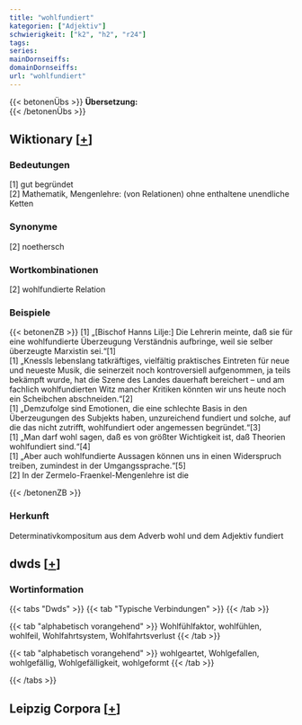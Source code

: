 ```yaml
---
title: "wohlfundiert"
kategorien: ["Adjektiv"]
schwierigkeit: ["k2", "h2", "r24"]
tags:
series:
mainDornseiffs:
domainDornseiffs:
url: "wohlfundiert"
---
```


{{< betonenÜbs >}}
**Übersetzung:**  
{{< /betonenÜbs >}}

## Wiktionary [[+](https://de.wiktionary.org/wiki/wohlfundiert)]

### Bedeutungen
[1] gut begründet  
[2] Mathematik, Mengenlehre: (von Relationen) ohne enthaltene unendliche Ketten  

### Synonyme
[2] noethersch  

### Wortkombinationen
[2] wohlfundierte Relation  

### Beispiele
{{< betonenZB >}}
[1] „[Bischof Hanns Lilje:] Die Lehrerin meinte, daß sie für eine wohlfundierte Überzeugung Verständnis aufbringe, weil sie selber überzeugte Marxistin sei.“[1]  
[1] „Knessls lebenslang tatkräftiges, vielfältig praktisches Eintreten für neue und neueste Musik, die seinerzeit noch kontroversiell aufgenommen, ja teils bekämpft wurde, hat die Szene des Landes dauerhaft bereichert – und am fachlich wohlfundierten Witz mancher Kritiken könnten wir uns heute noch ein Scheibchen abschneiden.“[2]  
[1] „Demzufolge sind Emotionen, die eine schlechte Basis in den Überzeugungen des Subjekts haben, unzureichend fundiert und solche, auf die das nicht zutrifft, wohlfundiert oder angemessen begründet.“[3]  
[1] „Man darf wohl sagen, daß es von größter Wichtigkeit ist, daß Theorien wohlfundiert sind.“[4]  
[1] „Aber auch wohlfundierte Aussagen können uns in einen Widerspruch treiben, zumindest in der Umgangssprache.“[5]  
[2] In der Zermelo-Fraenkel-Mengenlehre ist die   

{{< /betonenZB >}}
### Herkunft
Determinativkompositum aus dem Adverb wohl und dem Adjektiv fundiert  



## dwds [[+](https://www.dwds.de/wb/wohlfundiert)]

### Wortinformation
{{< tabs "Dwds" >}}
{{< tab "Typische Verbindungen" >}}
{{< /tab >}}

{{< tab "alphabetisch vorangehend" >}}
Wohlfühlfaktor, wohlfühlen, wohlfeil, Wohlfahrtsystem, Wohlfahrtsverlust
{{< /tab >}}

{{< tab "alphabetisch vorangehend" >}}
wohlgeartet, Wohlgefallen, wohlgefällig, Wohlgefälligkeit, wohlgeformt
{{< /tab >}}

{{< /tabs >}}

## Leipzig Corpora [[+](https://corpora.uni-leipzig.de/en/res?word=wohlfundiert&corpusId=deu_newscrawl-public_2018)]

